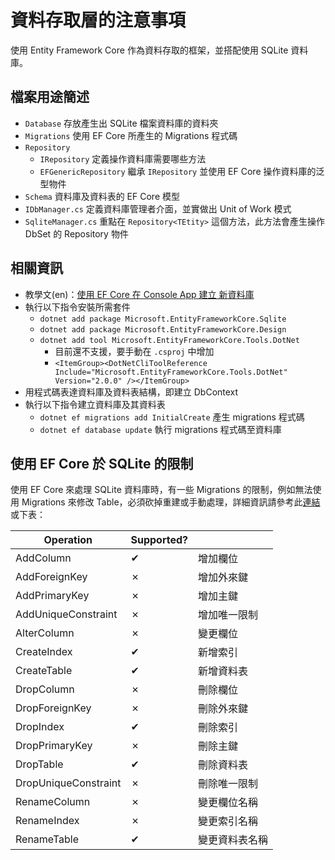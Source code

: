﻿# 資料存取層的注意事項

使用 Entity Framework Core 作為資料存取的框架，並搭配使用 SQLite 資料庫。

## 檔案用途簡述

* `Database` 存放產生出 SQLite 檔案資料庫的資料夾
* `Migrations` 使用 EF Core 所產生的 Migrations 程式碼
* `Repository`
  * `IRepository` 定義操作資料庫需要哪些方法
  * `EFGenericRepository` 繼承 `IRepository` 並使用 EF Core 操作資料庫的泛型物件
* `Schema` 資料庫及資料表的 EF Core 模型
* `IDbManager.cs` 定義資料庫管理者介面，並實做出 Unit of Work 模式
* `SqliteManager.cs` 重點在 `Repository<TEtity>` 這個方法，此方法會產生操作 DbSet 的 Repository 物件

## 相關資訊

* 教學文(en)：[使用 EF Core 在 Console App 建立 新資料庫](https://docs.microsoft.com/zh-tw/ef/core/get-started/netcore/new-db-sqlite)
* 執行以下指令安裝所需套件
  * `dotnet add package Microsoft.EntityFrameworkCore.Sqlite`
  * `dotnet add package Microsoft.EntityFrameworkCore.Design`
  * `dotnet add tool Microsoft.EntityFrameworkCore.Tools.DotNet`
    * 目前還不支援，要手動在 `.csproj` 中增加
    * `<ItemGroup><DotNetCliToolReference Include="Microsoft.EntityFrameworkCore.Tools.DotNet" Version="2.0.0" /></ItemGroup>`
* 用程式碼表達資料庫及資料表結構，即建立 DbContext
* 執行以下指令建立資料庫及其資料表
    * `dotnet ef migrations add InitialCreate` 產生 migrations 程式碼
    * `dotnet ef database update` 執行 migrations 程式碼至資料庫

## 使用 EF Core 於 SQLite 的限制

使用 EF Core 來處理 SQLite 資料庫時，有一些 Migrations 的限制，例如無法使用 Migrations 來修改 Table，必須砍掉重建或手動處理，詳細資訊請參考此[連結](https://docs.microsoft.com/zh-tw/ef/core/providers/sqlite/limitations)或下表：

<table class="table table-striped">
<thead>
  <tr>
    <th>Operation</th>
    <th>Supported?</th>
    <th></th>
  </tr>
</thead>
<tbody>
  <tr>
    <td>AddColumn</td>
    <td>✔</td>
    <td>增加欄位</td>
  </tr>
  <tr>
    <td>AddForeignKey</td>
    <td>✗</td>
    <td>增加外來鍵</td>
  </tr>
  <tr>
    <td>AddPrimaryKey</td>
    <td>✗</td>
    <td>增加主鍵</td>
  </tr>
  <tr>
    <td>AddUniqueConstraint</td>
    <td>✗</td>
    <td>增加唯一限制</td>
  </tr>
  <tr>
    <td>AlterColumn</td>
    <td>✗</td>
    <td>變更欄位</td>
  </tr>
  <tr>
    <td>CreateIndex</td>
    <td>✔</td>
    <td>新增索引</td>
  </tr>
  <tr>
    <td>CreateTable</td>
    <td>✔</td>
    <td>新增資料表</td>
  </tr>
  <tr>
    <td>DropColumn</td>
    <td>✗</td>
    <td>刪除欄位</td>
  </tr>
  <tr>
    <td>DropForeignKey</td>
    <td>✗</td>
    <td>刪除外來鍵</td>
  </tr>
  <tr>
    <td>DropIndex</td>
    <td>✔</td>
    <td>刪除索引</td>
  </tr>
  <tr>
    <td>DropPrimaryKey</td>
    <td>✗</td>
    <td>刪除主鍵</td>
  </tr>
  <tr>
    <td>DropTable</td>
    <td>✔</td>
    <td>刪除資料表</td>
  </tr>
  <tr>
    <td>DropUniqueConstraint</td>
    <td>✗</td>
    <td>刪除唯一限制</td>
  </tr>
  <tr>
    <td>RenameColumn</td>
    <td>✗</td>
    <td>變更欄位名稱</td>
  </tr>
  <tr>
    <td>RenameIndex</td>
    <td>✗</td>
    <td>變更索引名稱</td>
  </tr>
  <tr>
    <td>RenameTable</td>
    <td>✔</td>
    <td>變更資料表名稱</td>
  </tr>
</tbody>
</table>

